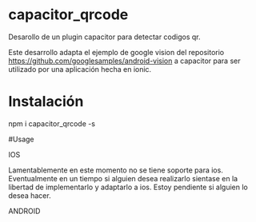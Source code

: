 # capacitor_qrcode
Desarollo de un plugin capacitor para detectar codigos qr. 

Este desarrollo adapta el ejemplo de google vision del repositorio https://github.com/googlesamples/android-vision a
capacitor para ser utilizado por una aplicación hecha en ionic.

# Instalación

npm i capacitor_qrcode -s

#Usage

IOS

Lamentablemente en este momento no se tiene soporte para ios. Eventualmente en un tiempo si alguien desea realizarlo sientase
en la libertad de implementarlo y adaptarlo a ios. Estoy pendiente si alguien lo desea hacer.

ANDROID

